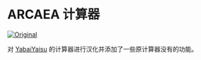 # ARCAEA 计算器

[![Original](https://img.shields.io/badge/原作-YabaiYatsu-brightgreen)](https://yabaiyatsu.github.io)

对 [YabaiYaisu](https://github.com/yabaiyatsu) 的计算器进行汉化并添加了一些原计算器没有的功能。